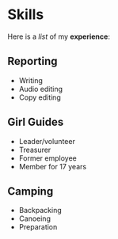 # Skills

Here is a _list_ of my **experience**:

## Reporting
- Writing
- Audio editing
- Copy editing

## Girl Guides
- Leader/volunteer
- Treasurer
- Former employee
- Member for 17 years

## Camping
- Backpacking
- Canoeing
- Preparation 
